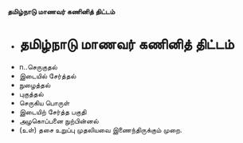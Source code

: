 **தமிழ்நாடு மாணவர் கணினித் திட்டம்**
- # தமிழ்நாடு மாணவர் கணினித் திட்டம்
- n..செருகுதல்
- இடையில் சேர்த்தல்
- நுழைத்தல்
- புகுத்தல்
- செருகிய பொருள்
- இடையிற் சேர்த்த பகுதி
- அழகொப்பனை நுற்பின்னல்
- (உள்) தசை உறுப்பு முதலியவை இணைந்திருக்கும் முறை.

